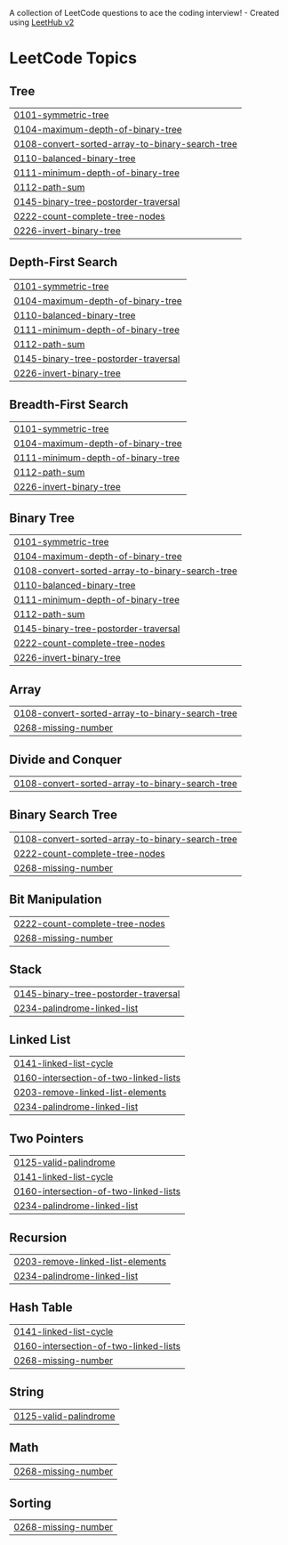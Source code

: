 A collection of LeetCode questions to ace the coding interview! - Created using [LeetHub v2](https://github.com/arunbhardwaj/LeetHub-2.0)
<!---LeetCode Topics Start-->
# LeetCode Topics
## Tree
|  |
| ------- |
| [0101-symmetric-tree](https://github.com/pieceofcakey/LeetCode/tree/master/0101-symmetric-tree) |
| [0104-maximum-depth-of-binary-tree](https://github.com/pieceofcakey/LeetCode/tree/master/0104-maximum-depth-of-binary-tree) |
| [0108-convert-sorted-array-to-binary-search-tree](https://github.com/pieceofcakey/LeetCode/tree/master/0108-convert-sorted-array-to-binary-search-tree) |
| [0110-balanced-binary-tree](https://github.com/pieceofcakey/LeetCode/tree/master/0110-balanced-binary-tree) |
| [0111-minimum-depth-of-binary-tree](https://github.com/pieceofcakey/LeetCode/tree/master/0111-minimum-depth-of-binary-tree) |
| [0112-path-sum](https://github.com/pieceofcakey/LeetCode/tree/master/0112-path-sum) |
| [0145-binary-tree-postorder-traversal](https://github.com/pieceofcakey/LeetCode/tree/master/0145-binary-tree-postorder-traversal) |
| [0222-count-complete-tree-nodes](https://github.com/pieceofcakey/LeetCode/tree/master/0222-count-complete-tree-nodes) |
| [0226-invert-binary-tree](https://github.com/pieceofcakey/LeetCode/tree/master/0226-invert-binary-tree) |
## Depth-First Search
|  |
| ------- |
| [0101-symmetric-tree](https://github.com/pieceofcakey/LeetCode/tree/master/0101-symmetric-tree) |
| [0104-maximum-depth-of-binary-tree](https://github.com/pieceofcakey/LeetCode/tree/master/0104-maximum-depth-of-binary-tree) |
| [0110-balanced-binary-tree](https://github.com/pieceofcakey/LeetCode/tree/master/0110-balanced-binary-tree) |
| [0111-minimum-depth-of-binary-tree](https://github.com/pieceofcakey/LeetCode/tree/master/0111-minimum-depth-of-binary-tree) |
| [0112-path-sum](https://github.com/pieceofcakey/LeetCode/tree/master/0112-path-sum) |
| [0145-binary-tree-postorder-traversal](https://github.com/pieceofcakey/LeetCode/tree/master/0145-binary-tree-postorder-traversal) |
| [0226-invert-binary-tree](https://github.com/pieceofcakey/LeetCode/tree/master/0226-invert-binary-tree) |
## Breadth-First Search
|  |
| ------- |
| [0101-symmetric-tree](https://github.com/pieceofcakey/LeetCode/tree/master/0101-symmetric-tree) |
| [0104-maximum-depth-of-binary-tree](https://github.com/pieceofcakey/LeetCode/tree/master/0104-maximum-depth-of-binary-tree) |
| [0111-minimum-depth-of-binary-tree](https://github.com/pieceofcakey/LeetCode/tree/master/0111-minimum-depth-of-binary-tree) |
| [0112-path-sum](https://github.com/pieceofcakey/LeetCode/tree/master/0112-path-sum) |
| [0226-invert-binary-tree](https://github.com/pieceofcakey/LeetCode/tree/master/0226-invert-binary-tree) |
## Binary Tree
|  |
| ------- |
| [0101-symmetric-tree](https://github.com/pieceofcakey/LeetCode/tree/master/0101-symmetric-tree) |
| [0104-maximum-depth-of-binary-tree](https://github.com/pieceofcakey/LeetCode/tree/master/0104-maximum-depth-of-binary-tree) |
| [0108-convert-sorted-array-to-binary-search-tree](https://github.com/pieceofcakey/LeetCode/tree/master/0108-convert-sorted-array-to-binary-search-tree) |
| [0110-balanced-binary-tree](https://github.com/pieceofcakey/LeetCode/tree/master/0110-balanced-binary-tree) |
| [0111-minimum-depth-of-binary-tree](https://github.com/pieceofcakey/LeetCode/tree/master/0111-minimum-depth-of-binary-tree) |
| [0112-path-sum](https://github.com/pieceofcakey/LeetCode/tree/master/0112-path-sum) |
| [0145-binary-tree-postorder-traversal](https://github.com/pieceofcakey/LeetCode/tree/master/0145-binary-tree-postorder-traversal) |
| [0222-count-complete-tree-nodes](https://github.com/pieceofcakey/LeetCode/tree/master/0222-count-complete-tree-nodes) |
| [0226-invert-binary-tree](https://github.com/pieceofcakey/LeetCode/tree/master/0226-invert-binary-tree) |
## Array
|  |
| ------- |
| [0108-convert-sorted-array-to-binary-search-tree](https://github.com/pieceofcakey/LeetCode/tree/master/0108-convert-sorted-array-to-binary-search-tree) |
| [0268-missing-number](https://github.com/pieceofcakey/LeetCode/tree/master/0268-missing-number) |
## Divide and Conquer
|  |
| ------- |
| [0108-convert-sorted-array-to-binary-search-tree](https://github.com/pieceofcakey/LeetCode/tree/master/0108-convert-sorted-array-to-binary-search-tree) |
## Binary Search Tree
|  |
| ------- |
| [0108-convert-sorted-array-to-binary-search-tree](https://github.com/pieceofcakey/LeetCode/tree/master/0108-convert-sorted-array-to-binary-search-tree) |
| [0222-count-complete-tree-nodes](https://github.com/pieceofcakey/LeetCode/tree/master/0222-count-complete-tree-nodes) |
| [0268-missing-number](https://github.com/pieceofcakey/LeetCode/tree/master/0268-missing-number) |
## Bit Manipulation
|  |
| ------- |
| [0222-count-complete-tree-nodes](https://github.com/pieceofcakey/LeetCode/tree/master/0222-count-complete-tree-nodes) |
| [0268-missing-number](https://github.com/pieceofcakey/LeetCode/tree/master/0268-missing-number) |
## Stack
|  |
| ------- |
| [0145-binary-tree-postorder-traversal](https://github.com/pieceofcakey/LeetCode/tree/master/0145-binary-tree-postorder-traversal) |
| [0234-palindrome-linked-list](https://github.com/pieceofcakey/LeetCode/tree/master/0234-palindrome-linked-list) |
## Linked List
|  |
| ------- |
| [0141-linked-list-cycle](https://github.com/pieceofcakey/LeetCode/tree/master/0141-linked-list-cycle) |
| [0160-intersection-of-two-linked-lists](https://github.com/pieceofcakey/LeetCode/tree/master/0160-intersection-of-two-linked-lists) |
| [0203-remove-linked-list-elements](https://github.com/pieceofcakey/LeetCode/tree/master/0203-remove-linked-list-elements) |
| [0234-palindrome-linked-list](https://github.com/pieceofcakey/LeetCode/tree/master/0234-palindrome-linked-list) |
## Two Pointers
|  |
| ------- |
| [0125-valid-palindrome](https://github.com/pieceofcakey/LeetCode/tree/master/0125-valid-palindrome) |
| [0141-linked-list-cycle](https://github.com/pieceofcakey/LeetCode/tree/master/0141-linked-list-cycle) |
| [0160-intersection-of-two-linked-lists](https://github.com/pieceofcakey/LeetCode/tree/master/0160-intersection-of-two-linked-lists) |
| [0234-palindrome-linked-list](https://github.com/pieceofcakey/LeetCode/tree/master/0234-palindrome-linked-list) |
## Recursion
|  |
| ------- |
| [0203-remove-linked-list-elements](https://github.com/pieceofcakey/LeetCode/tree/master/0203-remove-linked-list-elements) |
| [0234-palindrome-linked-list](https://github.com/pieceofcakey/LeetCode/tree/master/0234-palindrome-linked-list) |
## Hash Table
|  |
| ------- |
| [0141-linked-list-cycle](https://github.com/pieceofcakey/LeetCode/tree/master/0141-linked-list-cycle) |
| [0160-intersection-of-two-linked-lists](https://github.com/pieceofcakey/LeetCode/tree/master/0160-intersection-of-two-linked-lists) |
| [0268-missing-number](https://github.com/pieceofcakey/LeetCode/tree/master/0268-missing-number) |
## String
|  |
| ------- |
| [0125-valid-palindrome](https://github.com/pieceofcakey/LeetCode/tree/master/0125-valid-palindrome) |
## Math
|  |
| ------- |
| [0268-missing-number](https://github.com/pieceofcakey/LeetCode/tree/master/0268-missing-number) |
## Sorting
|  |
| ------- |
| [0268-missing-number](https://github.com/pieceofcakey/LeetCode/tree/master/0268-missing-number) |
<!---LeetCode Topics End-->